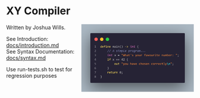 # XY Compiler

<img src="assets/cover.png" align="right" width = 60%>

Written by Joshua Wills.

See Introduction: [docs/introduction.md](docs/introduction.md)<br/>
See Syntax Documentation: [docs/syntax.md](docs/syntax.md)

Use run-tests.sh to test for regression purposes